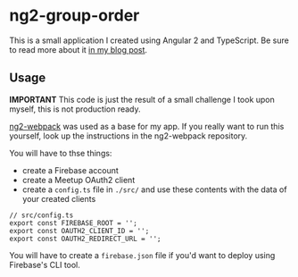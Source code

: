 # ng2-group-order

This is a small application I created using Angular 2 and TypeScript.
Be sure to read more about it [in my blog post](https://klaascuvelier.io/2016/01/angular2-firebase-ordering-prototype/).

## Usage

**IMPORTANT**
This code is just the result of a small challenge I took upon myself, this is not production ready.

[ng2-webpack](https://github.com/ocombe/ng2-webpack) was used as a base for my app.
If you really want to run this yourself, look up the instructions in the ng2-webpack repository.

You will have to thse things:
* create a Firebase account
* create a Meetup OAuth2 client
* create a `config.ts` file in `./src/` and use these contents with the data of your created clients
````
// src/config.ts
export const FIREBASE_ROOT = '';
export const OAUTH2_CLIENT_ID = '';
export const OAUTH2_REDIRECT_URL = '';
````


You will have to create a `firebase.json` file if you'd want to deploy using Firebase's CLI tool.

